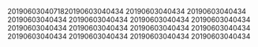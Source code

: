 2019060304071820190603040434
20190603040434
20190603040434
20190603040434
20190603040434
20190603040434
20190603040434
20190603040434
20190603040434
20190603040434
20190603040434
20190603040434
20190603040434
20190603040434
20190603040434
